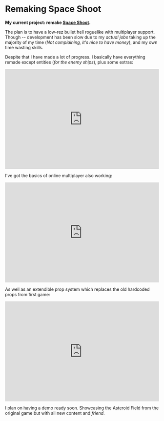Remaking Space Shoot
====
**My current project: remake <a href="https://izach.itch.io/space-shoot">Space Shoot</a>.**

The plan is to have a low-rez bullet hell roguelike with multiplayer support. Though -- development has been slow due to my *actual jobs* taking up the majority of my time (*Not complaining, it's nice to have money*), and my own time wasting skills.

Despite that I have made a lot of progress. I basically have everything remade except entities (*for the enemy ships*), plus some extras:

<div class="media medium" style='position:relative; padding-bottom:calc(56.25% + 44px)'><iframe src='https://gfycat.com/ifr/GorgeousIllinformedLeonberger' frameborder='0' scrolling='no' width='100%' height='100%' style='position:absolute;top:0;left:0;' allowfullscreen></iframe></div>

I've got the basics of online multiplayer also working:

<div class="media medium" style='position:relative; padding-bottom:calc(56.25% + 44px)'><iframe src='https://gfycat.com/ifr/ScornfulFarflungFishingcat' frameborder='0' scrolling='no' width='100%' height='100%' style='position:absolute;top:0;left:0;' allowfullscreen></iframe></div>

As well as an extendible prop system which replaces the old hardcoded props from first game:

<div class="media medium" style='position:relative; padding-bottom:calc(56.25% + 44px)'><iframe src='https://gfycat.com/ifr/SilkySandyLabradorretriever' frameborder='0' scrolling='no' width='100%' height='100%' style='position:absolute;top:0;left:0;' allowfullscreen></iframe></div>

I plan on having a demo ready soon. Showcasing the Asteroid Field from the original game but with all new content and *friend*.